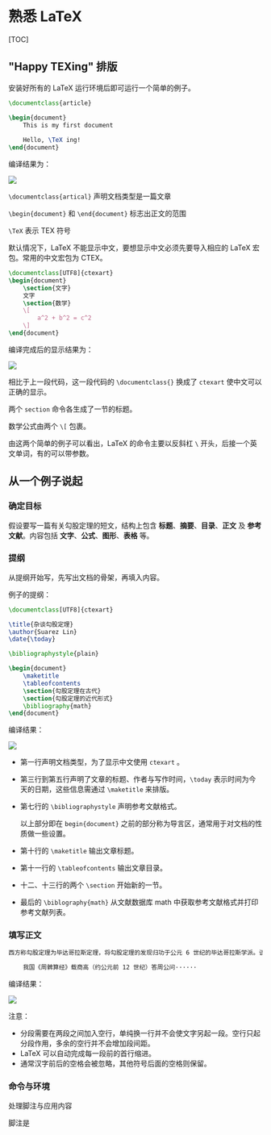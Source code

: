 # 熟悉 LaTeX

[TOC]

## "Happy TEXing" 排版

安装好所有的 LaTeX 运行环境后即可运行一个简单的例子。

```latex
\documentclass{article}

\begin{document}
	This is my first document
	
	Hello, \TeX ing!
\end{document}
```

编译结果为：

![](https://ooo.0o0.ooo/2017/06/25/594f6d6a4ddb1.png)

`\documentclass{artical}` 声明文档类型是一篇文章

`\begin{document}` 和 `\end{document}` 标志出正文的范围

`\TeX` 表示 TEX 符号

默认情况下，LaTeX 不能显示中文，要想显示中文必须先要导入相应的 LaTeX 宏包。常用的中文宏包为 CTEX。

```latex
\documentclass[UTF8]{ctexart}
\begin{document}
	\section{文字}
	文字
	\section{数学}
	\[
		a^2 + b^2 = c^2
	\]
\end{document}
```

编译完成后的显示结果为：

![](https://ooo.0o0.ooo/2017/06/25/594f6ede8baf8.png)

相比于上一段代码，这一段代码的 `\documentclass{}` 换成了 `ctexart` 使中文可以正确的显示。

两个 `section` 命令各生成了一节的标题。

数学公式由两个 `\[` 包裹。

由这两个简单的例子可以看出，LaTeX 的命令主要以反斜杠 `\` 开头，后接一个英文单词，有的可以带参数。 

## 从一个例子说起

### 确定目标

假设要写一篇有关勾股定理的短文，结构上包含 **标题**、**摘要**、**目录**、**正文** 及 **参考文献**。内容包括 **文字**、**公式**、**图形**、**表格** 等。

### 提纲

从提纲开始写，先写出文档的骨架，再填入内容。

例子的提纲：

```latex
\documentclass[UTF8]{ctexart}

\title{杂谈勾股定理}
\author{Suarez Lin}
\date{\today}

\bibliographystyle{plain}

\begin{document}
	\maketitle
	\tableofcontents
	\section{勾股定理在古代}
	\section{勾股定理的近代形式}
	\bibliography{math}
\end{document}
```

编译结果：

![](https://ooo.0o0.ooo/2017/06/25/594f71c2a3453.png)



* 第一行声明文档类型，为了显示中文使用 `ctexart` 。

* 第三行到第五行声明了文章的标题、作者与写作时间，`\today` 表示时间为今天的日期，这些信息需通过 `\maketitle` 来排版。

* 第七行的 `\bibliographystyle` 声明参考文献格式。

  以上部分即在 `begin{document}` 之前的部分称为导言区，通常用于对文档的性质做一些设置。

* 第十行的 `\maketitle` 输出文章标题。

* 第十一行的 `\tableofcontents` 输出文章目录。

* 十二、十三行的两个 `\section` 开始新的一节。

* 最后的 `\biblography{math}` 从文献数据库 math 中获取参考文献格式并打印参考文献列表。

### 填写正文

```latex
西方称勾股定理为毕达哥拉斯定理，将勾股定理的发现归功于公元 6 世纪的毕达哥拉斯学派。该学派得到一个法则，可以求出排成直角三角形三边的三元数组。毕达哥拉斯学派没有书面著作，该定理的严格表述和证明见于欧几里得《几何原本》的命题 47 ：“直角三角形斜边上的正方形等于两直角边上的正方形之和。” 证明是用面积做的。
	
	我国《周髀算经》载商高（约公元前 12 世纪）答周公问······
```

编译结果：

![](https://ooo.0o0.ooo/2017/06/25/594f757e7f044.png)

注意：

* 分段需要在两段之间加入空行，单纯换一行并不会使文字另起一段。空行只起分段作用，多余的空行并不会增加段间距。
* LaTeX 可以自动完成每一段前的首行缩进。
* 通常汉字前后的空格会被忽略，其他符号后面的空格则保留。

### 命令与环境

处理脚注与应用内容

脚注是